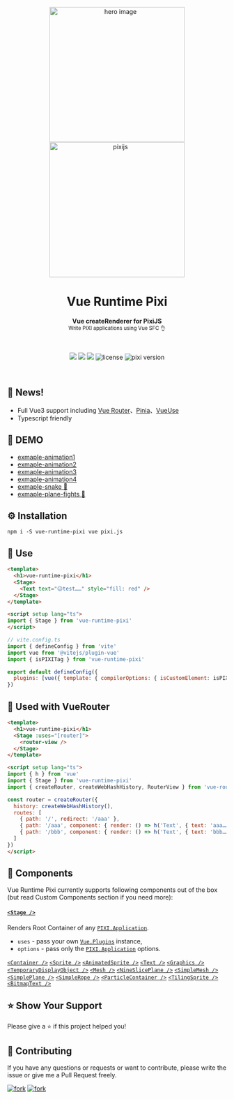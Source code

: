<p align="center">
  <img src="https://raw.githubusercontent.com/huodoushigemi/vue-runtime-pixi/main/public/techs-free-weekend.png" alt="hero image" width="310" />
  <img src="https://raw.githubusercontent.com/huodoushigemi/vue-runtime-pixi/main/public/pixi.png" alt="pixijs" width="310" />
</p>

<h1 align="center">Vue Runtime Pixi</h1>

<p align="center">
  <strong>Vue createRenderer for PixiJS</strong>
  <br />
  <sub>Write PIXI applications using Vue SFC 👌</sub>
</p>

<br />

<p align="center">
  <img src="https://img.shields.io/github/forks/huodoushigemi/vue-runtime-pixi.svg?style=flat-square" />
  <img src="https://img.shields.io/github/stars/huodoushigemi/vue-runtime-pixi.svg?style=flat-square" />
  <img src="https://img.shields.io/npm/dm/vue-runtime-pixi.svg?style=flat-square" />
  <img src="https://img.shields.io/badge/license-MIT-green.svg?style=flat-square" alt="license" />
  <img src="https://img.shields.io/badge/pixi-v7+-ff69b4.svg?style=flat-square" alt="pixi version" />
</p>

<br />

## 📑 News!

- Full Vue3 support including [Vue Router](https://router.vuejs.org/)、[Pinia](https://pinia.vuejs.org/)、[VueUse](https://vueuse.org/)
- Typescript friendly

## 🌈 DEMO

- [exmaple-animation1](https://huodoushigemi.github.io/vue-runtime-pixi/#/Animation1)
- [exmaple-animation2](https://huodoushigemi.github.io/vue-runtime-pixi/#/Animation2)
- [exmaple-animation3](https://huodoushigemi.github.io/vue-runtime-pixi/#/Animation3)
- [exmaple-animation4](https://huodoushigemi.github.io/vue-runtime-pixi/#/Animation4)
- [exmaple-snake 🐍](https://huodoushigemi.github.io/vue-runtime-pixi/#/Snake%20🐍)
- [exmaple-plane-fights 🚀](https://huodoushigemi.github.io/vue-runtime-pixi/#/PlaneFights%20🚀)

## ⚙️ Installation

```shell
npm i -S vue-runtime-pixi vue pixi.js
```

## 🦄 Use

<!-- prettier-ignore -->
```html
<template>
  <h1>vue-runtime-pixi</h1>
  <Stage>
    <Text text="😉test……" style="fill: red" />
  </Stage>
</template>

<script setup lang="ts">
import { Stage } from 'vue-runtime-pixi'
</script>
```

```js
// vite.config.ts
import { defineConfig } from 'vite'
import vue from '@vitejs/plugin-vue'
import { isPIXITag } from 'vue-runtime-pixi'

export default defineConfig({
  plugins: [vue({ template: { compilerOptions: { isCustomElement: isPIXITag } } })]
})
```

## 🦄 Used with VueRouter

<!-- prettier-ignore -->
```html
<template>
  <h1>vue-runtime-pixi</h1>
  <Stage :uses="[router]">
    <router-view />
  </Stage>
</template>

<script setup lang="ts">
import { h } from 'vue'
import { Stage } from 'vue-runtime-pixi'
import { createRouter, createWebHashHistory, RouterView } from 'vue-router'

const router = createRouter({
  history: createWebHashHistory(),
  routes: [
    { path: '/', redirect: '/aaa' },
    { path: '/aaa', component: { render: () => h('Text', { text: 'aaa……', style: 'fill: red' }) } },
    { path: '/bbb', component: { render: () => h('Text', { text: 'bbb……', style: 'fill: red' }) } }
  ]
})
</script>
```

## 🎁 Components

Vue Runtime Pixi currently supports following components out of the box (but read Custom Components section if you need more):

#### [`<Stage />`]

Renders Root Container of any [`PIXI.Application`].

- `uses` - pass your own [`Vue.Plugins`] instance,
- `options` - pass only the [`PIXI.Application`] options.

[`<Container />`]
[`<Sprite />`]
[`<AnimatedSprite />`]
[`<Text />`]
[`<Graphics />`]
[`<TemporaryDisplayObject />`]
[`<Mesh />`]
[`<NineSlicePlane />`]
[`<SimpleMesh />`]
[`<SimplePlane />`]
[`<SimpleRope />`]
[`<ParticleContainer />`]
[`<TilingSprite />`]
[`<BitmapText />`]

## ⭐️ Show Your Support

Please give a ⭐️ if this project helped you!

## 👏 Contributing

If you have any questions or requests or want to contribute, please write the issue or give me a Pull Request freely.

[![fork](https://img.shields.io/github/forks/huodoushigemi/vue-runtime-pixi.svg?style=flat-square)](https://github.com/huodoushigemi/vue-runtime-pixi)
[![fork](https://img.shields.io/github/stars/huodoushigemi/vue-runtime-pixi.svg?style=flat-square)](https://github.com/huodoushigemi/vue-runtime-pixi)

<!-- prettier-ignore-start -->
[PixiJS]: https://github.com/pixijs/pixi.js
[Vue]: https://github.com/vuejs/core
[`Vue.Plugins`]: https://vuejs.org/guide/reusability/plugins.html
[`<Stage />`]: http://pixijs.download/release/docs/PIXI.Application.html#stage
[`PIXI.Application`]: http://pixijs.download/release/docs/PIXI.Application.html#stage
[`<Application />`]: http://pixijs.download/release/docs/PIXI.Application.html
[`<BitmapText />`]: http://pixijs.download/release/docs/PIXI.BitmapText.html
[`<Container />`]: http://pixijs.download/release/docs/PIXI.Container.html
[`<DisplayObject />`]: http://pixijs.download/release/docs/PIXI.DisplayObject.html 
[`<Graphics />`]: http://pixijs.download/release/docs/PIXI.Graphics.html
[`<NineSlicePlane />`]: http://pixijs.download/release/docs/PIXI.NineSlicePlane.html
[`<ObservablePoint />`]: http://pixijs.download/release/docs/PIXI.ObservablePoint.html
[`<ParticleContainer />`]: http://pixijs.download/release/docs/PIXI.ParticleContainer.html
[`<Point />`]: http://pixijs.download/release/docs/PIXI.Point.html
[`<Sprite />`]: http://pixijs.download/release/docs/PIXI.Sprite.html
[`<Text />`]: http://pixijs.download/release/docs/PIXI.Text.html
[`<TilingSprite />`]: http://pixijs.download/release/docs/PIXI.TilingSprite.html
[`<AnimatedSprite />`]: http://pixijs.download/release/docs/PIXI.AnimatedSprite.html
[`<Mesh />`]: http://pixijs.download/release/docs/PIXI.AnimatedSprite.html
[`<TemporaryDisplayObject />`]: http://pixijs.download/release/docs/PIXI.AnimatedSprite.html
[`<SimpleMesh />`]: http://pixijs.download/release/docs/PIXI.AnimatedSprite.html
[`<SimplePlane />`]: http://pixijs.download/release/docs/PIXI.AnimatedSprite.html
[`<SimpleRope />`]: http://pixijs.download/release/docs/PIXI.AnimatedSprite.html
<!-- prettier-ignore-end -->
